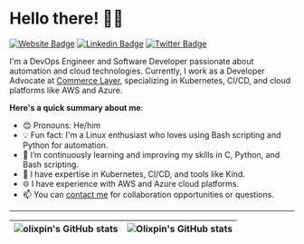# Hello there! 👋🏾

[![Website Badge](https://img.shields.io/badge/-olixpin.com-000000?style=for-the-badge&logo=Google-Chrome&logoColor=white&link=https://olixpin.com)](https://olixpin.com) [![Linkedin Badge](https://img.shields.io/badge/-olixpin-blue?style=for-the-badge&logo=Linkedin&logoColor=white&link=https://www.linkedin.com/in/olixpin)](https://www.linkedin.com/in/olixpin) [![Twitter Badge](https://img.shields.io/badge/-@olixpin-1ca0f1?style=for-the-badge&logo=twitter&logoColor=white&link=https://twitter.com/olixpin)](https://twitter.com/olixpin)

I'm a DevOps Engineer and Software Developer passionate about automation and cloud technologies. Currently, I work as a Developer Advocate at [Commerce Layer](https://commercelayer.io), specializing in Kubernetes, CI/CD, and cloud platforms like AWS and Azure.

**Here's a quick summary about me**:

- 😊 Pronouns: He/him
- 💡 Fun fact: I'm a Linux enthusiast who loves using Bash scripting and Python for automation.
- 🌱 I’m continuously learning and improving my skills in C, Python, and Bash scripting.
- 💼 I have expertise in Kubernetes, CI/CD, and tools like Kind.
- 🌐 I have experience with AWS and Azure cloud platforms.
- 📫 You can [contact me](mailto:noibiabdulrasaq@rocketmail.com) for collaboration opportunities or questions.

---

| <img align="center" src="https://github-readme-stats.vercel.app/api?username=olixpin&show_icons=true&include_all_commits=true&hide_border=true" alt="olixpin's GitHub stats" /> | <img align="center" src="https://github-readme-stats.vercel.app/api/top-langs/?username=olixpin&langs_count=8&layout=compact&hide_border=true" alt="Olixpin's GitHub stats" /> |
| ------------- | ------------- |

